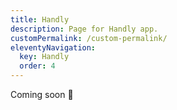 ```yaml
---
title: Handly
description: Page for Handly app.
customPermalink: /custom-permalink/
eleventyNavigation:
  key: Handly
  order: 4
---
```


Coming soon 👀
